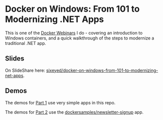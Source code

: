 # Docker on Windows: From 101 to Modernizing .NET Apps

This is one of the [Docker Webinars](https://www.docker.com/events/docker-webinars) I do - covering an introduction to Windows containers, and a quick walkthrough of the steps to modernize a traditional .NET app.

## Slides 

On SlideShare here: [sixeyed/docker-on-windows-from-101-to-modernizing-net-apps](https://www.slideshare.net/sixeyed/docker-on-windows-from-101-to-modernizing-net-apps).


## Demos

The demos for [Part 1](part-1.md) use very simple apps in this repo.

The demos for [Part 2](part-2.md) use the [dockersamples/newsletter-signup](https://github.com/dockersamples/newsletter-signup) app.
